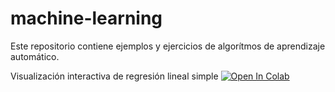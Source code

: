 # machine-learning
Este repositorio contiene ejemplos y ejercicios de algorítmos de aprendizaje automático.

Visualización interactiva de regresión lineal simple
[![Open In Colab](https://colab.research.google.com/assets/colab-badge.svg)](
https://colab.research.google.com/github/noe-tec/machine-learning/blob/main/notebooks/actividad-1-lr.ipynb)

